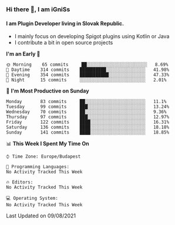 ### Hi there 👋, I am iGniSs

#### I am Plugin Developer living in Slovak Republic.
- I mainly focus on developing Spigot plugins using Kotlin or Java
- I contribute a bit in open source projects

<!--START_SECTION:waka-->
**I'm an Early 🐤** 

```text
🌞 Morning    65 commits     ██░░░░░░░░░░░░░░░░░░░░░░░   8.69% 
🌆 Daytime    314 commits    ██████████░░░░░░░░░░░░░░░   41.98% 
🌃 Evening    354 commits    ███████████░░░░░░░░░░░░░░   47.33% 
🌙 Night      15 commits     ░░░░░░░░░░░░░░░░░░░░░░░░░   2.01%

```
📅 **I'm Most Productive on Sunday** 

```text
Monday       83 commits     ██░░░░░░░░░░░░░░░░░░░░░░░   11.1% 
Tuesday      99 commits     ███░░░░░░░░░░░░░░░░░░░░░░   13.24% 
Wednesday    70 commits     ██░░░░░░░░░░░░░░░░░░░░░░░   9.36% 
Thursday     97 commits     ███░░░░░░░░░░░░░░░░░░░░░░   12.97% 
Friday       122 commits    ████░░░░░░░░░░░░░░░░░░░░░   16.31% 
Saturday     136 commits    ████░░░░░░░░░░░░░░░░░░░░░   18.18% 
Sunday       141 commits    ████░░░░░░░░░░░░░░░░░░░░░   18.85%

```


📊 **This Week I Spent My Time On** 

```text
⌚︎ Time Zone: Europe/Budapest

💬 Programming Languages: 
No Activity Tracked This Week

🔥 Editors: 
No Activity Tracked This Week

💻 Operating System: 
No Activity Tracked This Week

```


 Last Updated on 09/08/2021
<!--END_SECTION:waka-->